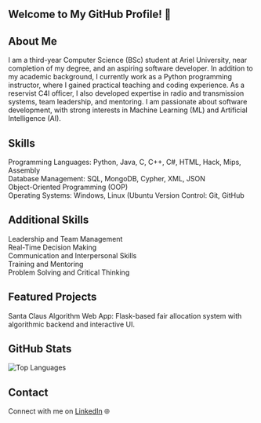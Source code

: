 ## Welcome to My GitHub Profile! 👋

## About Me
I am a third-year Computer Science (BSc) student at Ariel University, near completion of my degree, and an aspiring software developer.
In addition to my academic background, I currently work as a Python programming instructor, where I gained practical teaching and coding experience.
As a reservist C4I officer, I also developed expertise in radio and transmission systems, team leadership, and mentoring.
I am passionate about software development, with strong interests in Machine Learning (ML) and Artificial Intelligence (AI).

## Skills
Programming Languages: Python, Java, C, C++, C#, HTML, Hack, Mips, Assembly<br>
Database Management: SQL, MongoDB, Cypher, XML, JSON<br>
Object-Oriented Programming (OOP)<br>
Operating Systems: Windows, Linux (Ubuntu
Version Control: Git, GitHub

## Additional Skills
Leadership and Team Management<br>
Real-Time Decision Making<br>
Communication and Interpersonal Skills<br>
Training and Mentoring<br>
Problem Solving and Critical Thinking<br>

## Featured Projects
Santa Claus Algorithm Web App: Flask-based fair allocation system with algorithmic backend and interactive UI.

## GitHub Stats
![Top Languages](https://github-readme-stats.vercel.app/api/top-langs/?username=MayRozen&layout=compact&theme=default&hide_border=true&langs_count=10)

## Contact
Connect with me on [LinkedIn](https://www.linkedin.com/in/may-rozen-4b07bb324?utm_source=share&utm_campaign=share_via&utm_content=profile&utm_medium=ios_app ) 🌐


